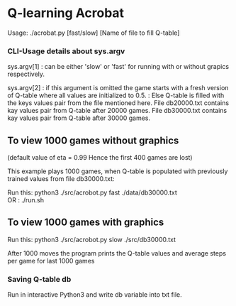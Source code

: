 # Q-learning Acrobat

Usage: ./acrobat.py [fast/slow] [Name of file to fill Q-table]

### CLI-Usage details about sys.argv

sys.argv[1] : can be either 'slow' or 'fast' for running with or without grapics respectively.

sys.argv[2] : if this argument is omitted the game starts with a fresh version of Q-table where all values are initialized to 0.5.
            : Else Q-table is filled with the keys values pair from the file mentioned here. 
            File db20000.txt contains kay values pair from Q-table after 20000 games.
            File db30000.txt contains kay values pair from Q-table after 30000 games.

## To view 1000 games without graphics

(default value of eta = 0.99 Hence the first 400 games are lost)

This example plays 1000 games, when Q-table is populated with previously trained values from file db30000.txt:

Run this:
    python3 ./src/acrobot.py fast ./data/db30000.txt     
OR :
    ./run.sh

## To view 1000 games with graphics

 Run this:
     python3 ./src/acrobot.py slow ./src/db30000.txt 

After 1000 moves the program prints the Q-table values and
average steps per game for last 1000 games


### Saving Q-table db
Run in interactive Python3 and write db variable into txt file.
